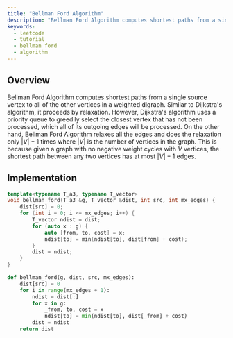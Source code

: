 ```yaml
---
title: "Bellman Ford Algorithm"
description: "Bellman Ford Algorithm computes shortest paths from a single source vertex to all of the other vertices in a weighted digraph"
keywords:
  - leetcode
  - tutorial
  - bellman ford
  - algorithm
---
```


<TutorialCredits authors="@wingkwong"/>

## Overview

Bellman Ford Algorithm computes shortest paths from a single source vertex to all of the other vertices in a weighted digraph. Similar to Dijkstra's algorithm, it proceeds by relaxation. However, Dijkstra's algorithm uses a priority queue to greedily select the closest vertex that has not been processed, which all of its outgoing edges will be processed. On the other hand, Bellman Ford Algorithm relaxes all the edges and does the relaxation only $|V| - 1$ times where $|V|$ is the number of vertices in the graph. This is because given a graph with no negative weight cycles with $V$ vertices, the shortest path between any two vertices has at most $|V| - 1$ edges.

## Implementation

<Tabs>
<TabItem value="cpp" label="C++">
<SolutionAuthor name="@wingkwong"/>

```cpp
template<typename T_a3, typename T_vector>
void bellman_ford(T_a3 &g, T_vector &dist, int src, int mx_edges) {
    dist[src] = 0;
    for (int i = 0; i <= mx_edges; i++) {
        T_vector ndist = dist;
        for (auto x : g) {
            auto [from, to, cost] = x;
            ndist[to] = min(ndist[to], dist[from] + cost);
        }
        dist = ndist;
    }
}
```

</TabItem>

<TabItem value="py" label="Python">
<SolutionAuthor name="@Odion-Sonny"/>

```py
def bellman_ford(g, dist, src, mx_edges):
    dist[src] = 0
    for i in range(mx_edges + 1):
        ndist = dist[:]
        for x in g:
            _from, to, cost = x
            ndist[to] = min(ndist[to], dist[_from] + cost)
        dist = ndist
    return dist
```

</TabItem>
</Tabs>
